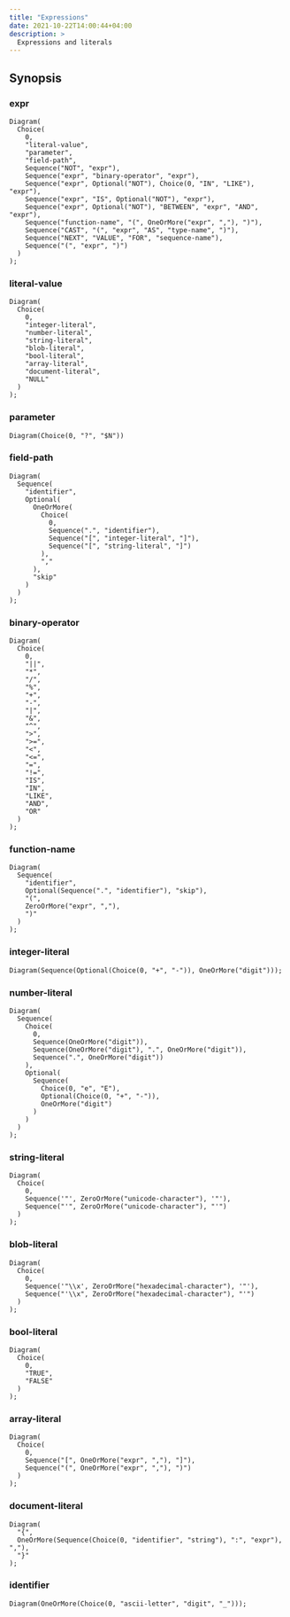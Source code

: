 ```yaml
---
title: "Expressions"
date: 2021-10-22T14:00:44+04:00
description: >
  Expressions and literals
---
```


## Synopsis

### expr

```railroad
Diagram(
  Choice(
    0,
    "literal-value",
    "parameter",
    "field-path",
    Sequence("NOT", "expr"),
    Sequence("expr", "binary-operator", "expr"),
    Sequence("expr", Optional("NOT"), Choice(0, "IN", "LIKE"), "expr"),
    Sequence("expr", "IS", Optional("NOT"), "expr"),
    Sequence("expr", Optional("NOT"), "BETWEEN", "expr", "AND", "expr"),
    Sequence("function-name", "(", OneOrMore("expr", ","), ")"),
    Sequence("CAST", "(", "expr", "AS", "type-name", ")"),
    Sequence("NEXT", "VALUE", "FOR", "sequence-name"),
    Sequence("(", "expr", ")")
  )
);
```

### literal-value

```railroad
Diagram(
  Choice(
    0,
    "integer-literal",
    "number-literal",
    "string-literal",
    "blob-literal",
    "bool-literal",
    "array-literal",
    "document-literal",
    "NULL"
  )
);
```

### parameter

```railroad
Diagram(Choice(0, "?", "$N"))
```

### field-path

```railroad
Diagram(
  Sequence(
    "identifier",
    Optional(
      OneOrMore(
        Choice(
          0,
          Sequence(".", "identifier"),
          Sequence("[", "integer-literal", "]"),
          Sequence("[", "string-literal", "]")
        ),
        ","
      ),
      "skip"
    )
  )
);
```

### binary-operator

```railroad
Diagram(
  Choice(
    0,
    "||",
    "*",
    "/",
    "%",
    "+",
    "-",
    "|",
    "&",
    "^",
    ">",
    ">=",
    "<",
    "<=",
    "=",
    "!=",
    "IS",
    "IN",
    "LIKE",
    "AND",
    "OR"
  )
);
```

### function-name

```railroad
Diagram(
  Sequence(
    "identifier",
    Optional(Sequence(".", "identifier"), "skip"),
    "(",
    ZeroOrMore("expr", ","),
    ")"
  )
);
```

### integer-literal

```railroad
Diagram(Sequence(Optional(Choice(0, "+", "-")), OneOrMore("digit")));
```

### number-literal

```railroad
Diagram(
  Sequence(
    Choice(
      0,
      Sequence(OneOrMore("digit")),
      Sequence(OneOrMore("digit"), ".", OneOrMore("digit")),
      Sequence(".", OneOrMore("digit"))
    ),
    Optional(
      Sequence(
        Choice(0, "e", "E"),
        Optional(Choice(0, "+", "-")),
        OneOrMore("digit")
      )
    )
  )
);
```

### string-literal

```railroad
Diagram(
  Choice(
    0,
    Sequence('"', ZeroOrMore("unicode-character"), '"'),
    Sequence("'", ZeroOrMore("unicode-character"), "'")
  )
);
```

### blob-literal

```railroad
Diagram(
  Choice(
    0,
    Sequence('"\\x', ZeroOrMore("hexadecimal-character"), '"'),
    Sequence("'\\x", ZeroOrMore("hexadecimal-character"), "'")
  )
);
```

### bool-literal

```railroad
Diagram(
  Choice(
    0,
    "TRUE",
    "FALSE"
  )
);
```

### array-literal

```railroad
Diagram(
  Choice(
    0,
    Sequence("[", OneOrMore("expr", ","), "]"),
    Sequence("(", OneOrMore("expr", ","), ")")
  )
);
```

### document-literal

```railroad
Diagram(
  "{",
  OneOrMore(Sequence(Choice(0, "identifier", "string"), ":", "expr"), ","),
  "}"
);
```

### identifier

```railroad
Diagram(OneOrMore(Choice(0, "ascii-letter", "digit", "_")));
```

